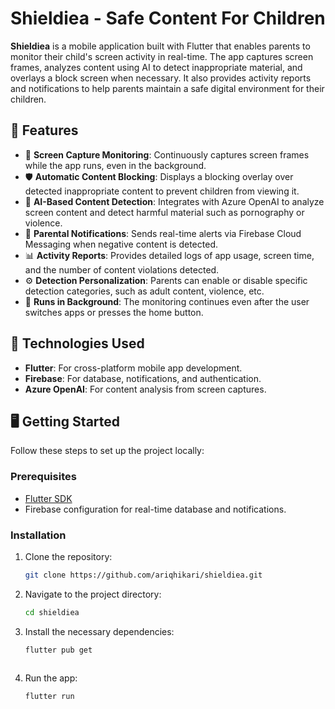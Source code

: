 # Shieldiea - Safe Content For Children

**Shieldiea** is a mobile application built with Flutter that enables parents to monitor their child's screen activity in real-time. The app captures screen frames, analyzes content using AI to detect inappropriate material, and overlays a block screen when necessary. It also provides activity reports and notifications to help parents maintain a safe digital environment for their children.

## 🌟 Features

- 📸 **Screen Capture Monitoring**: Continuously captures screen frames while the app runs, even in the background.
- 🛡️ **Automatic Content Blocking**: Displays a blocking overlay over detected inappropriate content to prevent children from viewing it.
- 🧠 **AI-Based Content Detection**: Integrates with  Azure OpenAI to analyze screen content and detect harmful material such as pornography or violence.
- 📩 **Parental Notifications**: Sends real-time alerts via Firebase Cloud Messaging when negative content is detected.
- 📊 **Activity Reports**: Provides detailed logs of app usage, screen time, and the number of content violations detected.
- ⚙️ **Detection Personalization**: Parents can enable or disable specific detection categories, such as adult content, violence, etc.
- 📱 **Runs in Background**: The monitoring continues even after the user switches apps or presses the home button.

## 🚀 Technologies Used

- **Flutter**: For cross-platform mobile app development.
- **Firebase**: For database, notifications, and authentication.
- **Azure OpenAI**: For content analysis from screen captures.

## 🖥️ Getting Started

Follow these steps to set up the project locally:

### Prerequisites

- [Flutter SDK](https://flutter.dev/docs/get-started/install)
- Firebase configuration for real-time database and notifications.

### Installation

1. Clone the repository:

   ```bash
   git clone https://github.com/ariqhikari/shieldiea.git

2. Navigate to the project directory:

    ```bash
    cd shieldiea
    
4. Install the necessary dependencies:

    ```bash
   flutter pub get
  
6. Run the app:

    ```bash
   flutter run
